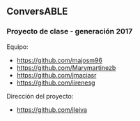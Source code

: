 ## ConversABLE

### Proyecto de clase - generación 2017

Equipo:
* https://github.com/majosm96
* https://github.com/Marymartinezb
* https://github.com/jmaciasr
* https://github.com/iirenesg

Dirección del proyecto: 
* https://github.com/jleiva
